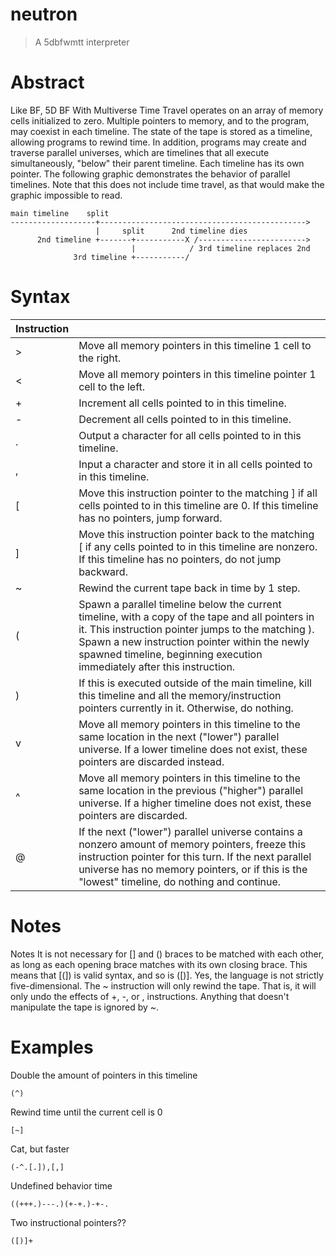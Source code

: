 # neutron
> A 5dbfwmtt interpreter

# Abstract
Like BF, 5D BF With Multiverse Time Travel operates on an array of memory cells initialized to zero. Multiple pointers to memory, and to the program, may coexist in each timeline. The state of the tape is stored as a timeline, allowing programs to rewind time. In addition, programs may create and traverse parallel universes, which are timelines that all execute simultaneously, "below" their parent timeline. Each timeline has its own pointer.
The following graphic demonstrates the behavior of parallel timelines. Note that this does not include time travel, as that would make the graphic impossible to read.

```
main timeline    split
-------------------+---------------------------------------------->
                   |     split      2nd timeline dies
      2nd timeline +-------+-----------X /------------------------>
                           |            / 3rd timeline replaces 2nd
              3rd timeline +-----------/
```

# Syntax
| Instruction |                                        |
|-------------|----------------------------------------|
| >           | Move all memory pointers in this timeline 1 cell to the right. |
| <           | Move all memory pointers in this timeline pointer 1 cell to the left. |
| +           | Increment all cells pointed to in this timeline. |
| -           | Decrement all cells pointed to in this timeline. |
| .           | Output a character for all cells pointed to in this timeline. |
| ,           | Input a character and store it in all cells pointed to in this timeline. |
| [           | Move this instruction pointer to the matching ] if all cells pointed to in this timeline are 0. If this timeline has no pointers, jump forward. |
| ]           | Move this instruction pointer back to the matching [ if any cells pointed to in this timeline are nonzero. If this timeline has no pointers, do not jump backward. | 
| ~           | Rewind the current tape back in time by 1 step. |
| (           | Spawn a parallel timeline below the current timeline, with a copy of the tape and all pointers in it. This instruction pointer jumps to the matching ). Spawn a new instruction pointer within the newly spawned timeline, beginning execution immediately after this instruction. |
| )           | If this is executed outside of the main timeline, kill this timeline and all the memory/instruction pointers currently in it. Otherwise, do nothing. |
| v           | Move all memory pointers in this timeline to the same location in the next ("lower") parallel universe. If a lower timeline does not exist, these pointers are discarded instead. |
| ^           | Move all memory pointers in this timeline to the same location in the previous ("higher") parallel universe. If a higher timeline does not exist, these pointers are discarded. |
| @           | If the next ("lower") parallel universe contains a nonzero amount of memory pointers, freeze this instruction pointer for this turn. If the next parallel universe has no memory pointers, or if this is the "lowest" timeline, do nothing and continue.

# Notes
Notes
It is not necessary for [] and () braces to be matched with each other, as long as each opening brace matches with its own closing brace. This means that [(]) is valid syntax, and so is ([)].
Yes, the language is not strictly five-dimensional.
The ~ instruction will only rewind the tape. That is, it will only undo the effects of +, -, or , instructions. Anything that doesn't manipulate the tape is ignored by ~.

# Examples
Double the amount of pointers in this timeline
```
(^)
```

Rewind time until the current cell is 0
```
[~]
```

Cat, but faster
```
(-^.[.]),[,]
```

Undefined behavior time
```
((+++.)---.)(+-+.)-+-.
```

Two instructional pointers??
```
([)]+
```

